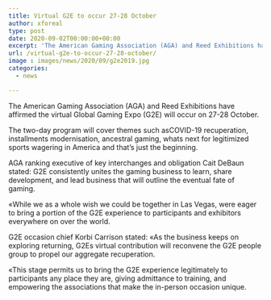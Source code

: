 ```yaml
---
title: Virtual G2E to occur 27-28 October
author: xforeal 
type: post
date: 2020-09-02T00:00:00+00:00
excerpt: 'The American Gaming Association (AGA) and Reed Exhibitions have affirmed the virtual Global Gaming Expo (G2E) will occur on 27-28 October '
url: /virtual-g2e-to-occur-27-28-october/
image : images/news/2020/09/g2e2019.jpg
categories:
  - news

---
```

The American Gaming Association (AGA) and Reed Exhibitions have affirmed the virtual Global Gaming Expo (G2E) will occur on 27-28 October. 

The two-day program will cover themes such asCOVID-19 recuperation, installments modernisation, ancestral gaming, whats next for legitimized sports wagering in America and that&#8217;s just the beginning. 

AGA ranking executive of key interchanges and obligation Cait DeBaun stated: G2E consistently unites the gaming business to learn, share development, and lead business that will outline the eventual fate of gaming. 

&#171;While we as a whole wish we could be together in Las Vegas, were eager to bring a portion of the G2E experience to participants and exhibitors everywhere on over the world. 

G2E occasion chief Korbi Carrison stated: &#171;As the business keeps on exploring returning, G2Es virtual contribution will reconvene the G2E people group to propel our aggregate recuperation. 

&#171;This stage permits us to bring the G2E experience legitimately to participants any place they are, giving admittance to training, and empowering the associations that make the in-person occasion unique.